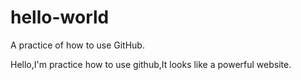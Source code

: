 # hello-world
A practice of how to use GitHub.

Hello,I'm practice how to use github,It looks like a powerful website.
